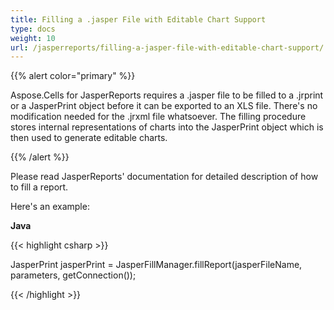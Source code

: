 ```yaml
---
title: Filling a .jasper File with Editable Chart Support
type: docs
weight: 10
url: /jasperreports/filling-a-jasper-file-with-editable-chart-support/
---
```


{{% alert color="primary" %}} 

Aspose.Cells for JasperReports requires a .jasper file to be filled to a .jrprint or a JasperPrint object before it can be exported to an XLS file. There's no modification needed for the .jrxml file whatsoever. The filling procedure stores internal representations of charts into the JasperPrint object which is then used to generate editable charts. 

{{% /alert %}} 

Please read JasperReports' documentation for detailed description of how to fill a report.

Here's an example:

**Java**

{{< highlight csharp >}}

 JasperPrint jasperPrint = JasperFillManager.fillReport(jasperFileName, parameters, getConnection());



{{< /highlight >}}
